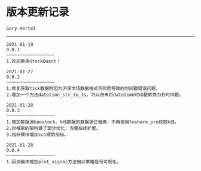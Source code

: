 # 版本更新记录

`Gary-Hertel`

------

```
2021-01-19
0.0.1
~~~~~~~~~~~~~~~~~~
1.欢迎使用StockQuant！
```

```
2021-01-27
0.0.2
~~~~~~~~~~~~~~~~~~
1.修复获取tick数据时因为沪深市场数据格式不同而导致的时间戳错误问题。
2.增加一个方法datetime_str_to_ts，可以用来将datetime时间戳转换为秒时间戳。
```

```
2021-01-28
0.0.3
~~~~~~~~~~~~~~~~~~
1.增加数据源baostock，k线数据的数据源已替换，不再使用tushare_pro获取k线。
2.对框架的架构做了部分优化，方便后续扩展。
3.指标模块增加cci顺势指标。
```

```
2021-01-28
0.0.4
~~~~~~~~~~~~~~~~~~
1.回测模块增加plot_signal方法用以策略信号可视化。
```



































































































